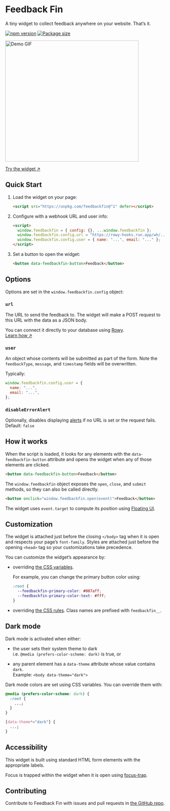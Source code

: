 # Feedback Fin

A tiny widget to collect feedback anywhere on your website. That’s it.

[![npm version](https://badgen.net/npm/v/feedbackfin)](https://www.npmjs.com/package/feedbackfin)
[![Package size](https://badgen.net/bundlephobia/minzip/feedbackfin)](https://bundlephobia.com/result?p=feedbackfin)

<a href="https://feedbackfin.com" target="_blank" rel="noopener">
  <img src="https://user-images.githubusercontent.com/27017118/160980505-edf2c161-730d-4ba1-9ae2-2a0a01454954.gif" width="420" height="380" alt="Demo GIF" />
</a>

[Try the widget&nbsp;&UpperRightArrow;](https://feedbackfin.com)

## Quick Start

1. Load the widget on your page:

   ```html
   <script src="https://unpkg.com/feedbackfin@^1" defer></script>
   ```

2. Configure with a webhook URL and user info:

   ```html
   <script>
     window.feedbackfin = { config: {}, ...window.feedbackfin };
     window.feedbackfin.config.url = "https://rowy-hooks.run.app/wh/...";
     window.feedbackfin.config.user = { name: "...", email: "..." };
   </script>
   ```

3. Set a button to open the widget:
   ```html
   <button data-feedbackfin-button>Feedback</button>
   ```

## Options

Options are set in the `window.feedbackfin.config` object:

### `url`

The URL to send the feedback to. The widget will make a POST request to this URL
with the data as a JSON body.

You can connect it directly to your database using [Rowy](https://rowy.io).  
[Learn how&nbsp;&UpperRightArrow;](https://feedbackfin.com/setup)

### `user`

An object whose contents will be submitted as part of the form. Note the
`feedbackType`, `message`, and `timestamp` fields will be overwritten.

Typically:

```js
window.feedbackfin.config.user = {
  name: "...",
  email: "...",
};
```

### `disableErrorAlert`

Optionally, disables displaying
[alerts](https://developer.mozilla.org/en-US/docs/Web/API/Window/alert) if no
URL is set or the request fails. Default: `false`

## How it works

When the script is loaded, it looks for any elements with the
`data-feedbackfin-button` attribute and opens the widget when any of those
elements are clicked.

```html
<button data-feedbackfin-button>Feedback</button>
```

The `window.feedbackfin` object exposes the `open`, `close`, and `submit`
methods, so they can also be called directly.

```html
<button onclick="window.feedbackfin.open(event)">Feedback</button>
```

The widget uses `event.target` to compute its position using
[Floating UI](https://floating-ui.com/).

## Customization

The widget is attached just before the closing `</body>` tag when it is open and
respects your page’s `font-family`. Styles are attached just before the opening
`<head>` tag so your customizations take precedence.

You can customize the widget’s appearance by:

- overriding
  [the CSS variables](https://github.com/rowyio/feedbackfin/blob/main/src/form.css).

  For example, you can change the primary button color using:

  ```css
  :root {
    --feedbackfin-primary-color: #007aff;
    --feedbackfin-primary-color-text: #fff;
  }
  ```

- overriding
  [the CSS rules](https://github.com/rowyio/feedbackfin/blob/main/src/form.css).
  Class names are prefixed with `feedbackfin__`.

## Dark mode

Dark mode is activated when either:

- the user sets their system theme to dark  
  i.e. `@media (prefers-color-scheme: dark)` is true, or

- any parent element has a `data-theme` attribute whose value contains `dark`.  
  Example: `<body data-theme="dark">`

Dark mode colors are set using CSS variables. You can override them with:

```css
@media (prefers-color-scheme: dark) {
  :root {
    ...;
  }
}

[data-theme*="dark"] {
  ...;
}
```

## Accessibility

This widget is built using standard HTML form elements with the appropriate
labels.

Focus is trapped within the widget when it is open using
[focus-trap](https://github.com/focus-trap/focus-trap).

## Contributing

Contribute to Feedback Fin with issues and pull requests in
[the GitHub repo](https://github.com/rowyio/feedbackfin).
